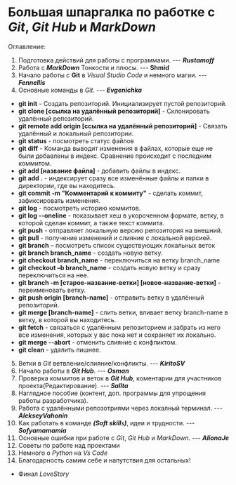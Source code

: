 # Большая шпаргалка по работке с *Git*, *Git Hub* и *MarkDown*
Оглавление:
1. Подготовка действий для работы с программами. --- **_Rustamoff_**
2. Работа с **_MarkDown_** Тонкости и плюсы. --- **__Shmid__**
3. Начало работы с **Git** в *Visual Studio Code* и немного магии. --- **_Fennellis_**
4. Основные команды в *Git*. --- **_Evgenichka_**

* **git init** - Создать репозиторий. Инициализирует пустой репозиторий.
* **git clone [ссылка на удалённый репозиторий]** - Склонировать удалённый репозиторий.
* **git remote add origin [ссылка на удалённый репозиторий]** - Связать удалённый и локальный репозитории. 
* **git status** - посмотреть статус файлов
* **git diff** - Команда выводит изменения в файлах, которые еще не были добавлены в индекс. Сравнение происходит с последним коммитом.
* **git add [название файла]** - добавить файлы в индекс. 
* **git add .** -  индексирует сразу все изменённые файлы и папки в директории, где вы находитесь.
* **git commit -m "Комментарий к коммиту"** - сделать коммит, зафиксировать изменения. 
* **git log** - посмотреть историю коммитов. 
* **git log --oneline** - показывает хеш в укороченном формате, ветку, в которой сделан коммит, а также текст коммита.  
* **git push** - отправляет локальную версию репозитория на внешний.
* **git pull** - получение изменений и слияние с локальной версией. 
* **git branch** – посмотреть список существующих локальных веток
* **git branch branch_name**  - создать новую ветку.
* **git checkout  branch_name**  - переключиться на ветку branch_name
* **git checkout –b branch_name** - создать новую ветку и сразу переключиться на нее.
* **git branch -m [старое-название-ветки] [новое-название-ветки]** - переименовать ветку.
* **git push origin [branch-name]** -  отправить ветку в удалённый репозиторий. 
* **git merge [branch-name]** - слить ветки, вливает ветку branch-name в ветку, в которой вы находитесь.
* **git fetch** - связаться с удалённым репозиторием и забрать из него все изменения, которых у вас пока нет и сохраняет их локально.
* **git merge --abort** - отменить слияние с конфликтом.
* **git clean** - удалить лишнее. 


5. Ветки в *Git* ветвление/слияние/конфликты. --- **_KiritoSV_**
6. Начало работы в **_Git Hub_**. --- **_Osman_**
7. Проверка коммитов и веток в **_Git Hub_**, коментарии для участников проекта(Редактирование). --- **_Sallta_**
8. Наглядное пособие (контент, доп. программы для упрощения работы разработчика).
9. Работа с удалёнными репозотриями через локалный терминал. ---  **_AlekseyVahonin_**
10. Как работать в команде ***(Soft skill`s`)***, идеи и трудности. --- **_Sofyamamamia_** 
11. Основные ошибки при работе с *Git*, *Git Hub* и *MarkDown*. --- **_AlionaJe_** 
12. Советы по работе над проектами
13. Немного о *Python* на *Vs Code*
14. Благодарность самим себе и напутствия для остальных!
* Финал *LoveStory*
